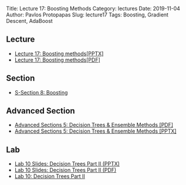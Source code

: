 Title: Lecture 17: Boosting Methods
Category: lectures
Date: 2019-11-04
Author: Pavlos Protopapas
Slug: lecture17
Tags: Boosting, Gradient Descent, AdaBoost


## Lecture

- [Lecture 17: Boosting methods[PPTX]]({attach}presentation/Lecture17_Boosting.pptx)
- [Lecture 17: Boosting methods[PDF]]({attach}presentation/Lecture17_Boosting.pdf)

## Section

- [S-Section 8: Boosting]({filename}../../sections/section8/notebook/cs109a_section_8.ipynb)

## Advanced Section

- [Advanced Sections 5: Decision Trees & Ensemble Methods [PDF]]({attach}../../a-section/a-sec5/presentation/Adv_Section5_Slides_Ensembles.pdf )
- [Advanced Sections 5: Decision Trees & Ensemble Methods [PPTX]]({attach}../../a-section/a-sec5/presentation/Adv_Section5_Slides_Ensembles.pptx )

## Lab

- [Lab 10 Slides: Decision Trees Part II (PPTX)]({attach}../../labs/lab10/presentation/lab10_adaboost.pptx)
- [Lab 10 Slides: Decision Trees Part II (PDF)]({attach}../../labs/lab10/presentation/lab10_adaboost.pdf)
- [Lab 10: Decision Trees Part II]({filename}../../labs/lab10/notes/cs109a_Lab10_Boosting.ipynb)

